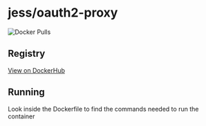 # jess/oauth2-proxy

![Docker Pulls](https://img.shields.io/docker/pulls/jess/oauth2-proxy)



## Registry

[View on DockerHub](https://hub.docker.com/r/jess/oauth2-proxy)

## Running

Look inside the Dockerfile to find the commands needed to run the container
